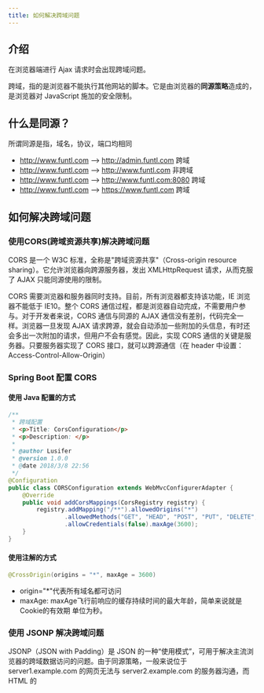 ```yaml
---
title: 如何解决跨域问题
---
```


## 介绍

在浏览器端进行 Ajax 请求时会出现跨域问题。

跨域，指的是浏览器不能执行其他网站的脚本。它是由浏览器的**同源策略**造成的，是浏览器对 JavaScript 施加的安全限制。

## 什么是同源？
所谓同源是指，域名，协议，端口均相同
- http://www.funtl.com --> http://admin.funtl.com 跨域
- http://www.funtl.com --> http://www.funtl.com 非跨域
- http://www.funtl.com --> http://www.funtl.com:8080 跨域
- http://www.funtl.com --> https://www.funtl.com 跨域

## 如何解决跨域问题

### 使用CORS(跨域资源共享)解决跨域问题
CORS 是一个 W3C 标准，全称是"跨域资源共享"（Cross-origin resource sharing）。它允许浏览器向跨源服务器，发出 XMLHttpRequest 请求，从而克服了 AJAX 只能同源使用的限制。

CORS 需要浏览器和服务器同时支持。目前，所有浏览器都支持该功能，IE 浏览器不能低于 IE10。整个 CORS 通信过程，都是浏览器自动完成，不需要用户参与。对于开发者来说，CORS 通信与同源的 AJAX 通信没有差别，代码完全一样。浏览器一旦发现 AJAX 请求跨源，就会自动添加一些附加的头信息，有时还会多出一次附加的请求，但用户不会有感觉。因此，实现 CORS 通信的关键是服务器。只要服务器实现了 CORS 接口，就可以跨源通信（在 header 中设置：Access-Control-Allow-Origin）

### Spring Boot 配置 CORS
#### 使用 Java 配置的方式
```java
/**
 * 跨域配置
 * <p>Title: CorsConfiguration</p>
 * <p>Description: </p>
 *
 * @author Lusifer
 * @version 1.0.0
 * @date 2018/3/8 22:56
 */
@Configuration
public class CORSConfiguration extends WebMvcConfigurerAdapter {
    @Override
    public void addCorsMappings(CorsRegistry registry) {
        registry.addMapping("/**").allowedOrigins("*")
                .allowedMethods("GET", "HEAD", "POST", "PUT", "DELETE", "OPTIONS")
                .allowCredentials(false).maxAge(3600);
    }
}
```

#### 使用注解的方式
```java
@CrossOrigin(origins = "*", maxAge = 3600)
```
- origin="*"代表所有域名都可访问
- maxAge: maxAge飞行前响应的缓存持续时间的最大年龄，简单来说就是Cookie的有效期 单位为秒。


### 使用 JSONP 解决跨域问题
JSONP（JSON with Padding）是 JSON 的一种“使用模式”，可用于解决主流浏览器的跨域数据访问的问题。由于同源策略，一般来说位于 server1.example.com 的网页无法与 server2.example.com 的服务器沟通，而 HTML 的 <script> 元素是一个例外。利用 <script> 元素的这个开放策略，网页可以得到从其他来源动态产生的 JSON 资料，而这种使用模式就是所谓的 JSONP。用 JSONP 抓到的资料并不是 JSON，而是任意的 JavaScript，用 JavaScript 直译器执行而不是用 JSON 解析器解析（需要目标服务器配合一个 callback 函数）。

### CORS 与 JSONP 的比较
CORS 与 JSONP 的使用目的相同，但是比 JSONP 更强大。

JSONP 只支持 GET 请求，CORS 支持所有类型的 HTTP 请求。JSONP 的优势在于支持老式浏览器，以及可以向不支持 CORS 的网站请求数据。

### 使用Nginx反向代理解决跨域问题
以上跨域问题解决方案都需要服务器支持，当服务器无法设置 header 或提供 callback 时我们就可以采用 Nginx 反向代理的方式解决跨域问题。

Nginx 配置跨域案例，在 nginx.conf 的 location 中增加如下配置：

```
add_header Access-Control-Allow-Origin * (或域名);
add_header Access-Control-Allow-Headers X-Requested-With;
add_header Access-Control-Allow-Methods GET,POST,OPTIONS;
```

如：

```
user  nginx;
worker_processes  1;

events {
    worker_connections  1024;
}

http {
    include       mime.types;
    default_type  application/octet-stream;

    sendfile        on;

    keepalive_timeout  65;

    server {
        listen 80;
        server_name 192.168.75.128;
        location / {
            add_header Access-Control-Allow-Origin *;
            add_header Access-Control-Allow-Headers X-Requested-With;
            add_header Access-Control-Allow-Methods GET,POST,OPTIONS;

            root /usr/share/nginx/wwwroot/cdn;
            index index.jsp index.html index.htm;
        }
    }
}
```